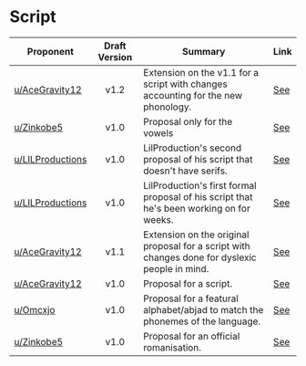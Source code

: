 # Script

| Proponent                                                 | Draft Version | Summary                                                                                                                                                                                                                                                                                 | Link                                                                                                                     |
| --------------------------------------------------------- | :-----------: | --------------------------------------------------------------------------------------------------------------------------------------------------------------------------------------------------------------------------------------------------------------------------------------- | ------------------------------------------------------------------------------------------------------------------------ |
| [u/AceGravity12](https://www.reddit.com/u/AceGravity12)             |     v1.2      | Extension on the v1.1 for a script with changes accounting for the new phonology.  | [See](https://www.reddit.com/r/EncapsulatedLanguage/comments/i1vv1s/potentiel_fteindly_alphabet_now_with_bad/)    |
| [u/Zinkobe5](https://www.reddit.com/u/Zinkobe5)             |     v1.0      | Proposal only for the vowels  | [See](https://www.reddit.com/r/EncapsulatedLanguage/comments/i18aba/vowel_proposal_very_fteindly/)    |
| [u/LILProductions](https://www.reddit.com/u/LILProductions)             |     v1.0      | LilProduction's second proposal of his script that doesn't have serifs.  | [See](https://www.reddit.com/r/EncapsulatedLanguage/comments/i0le43/ive_made_a_dyslexia_fteindly_nonserif_version_of/)    |
| [u/LILProductions](https://www.reddit.com/u/LILProductions)             |     v1.0      | LilProduction's first formal proposal of his script that he's been working on for weeks.  | [See](https://www.reddit.com/r/EncapsulatedLanguage/comments/i0k6cp/encapsulated_writing_system/)    |
| [u/AceGravity12](https://www.reddit.com/u/AceGravity12)             |     v1.1      | Extension on the original proposal for a script with changes done for dyslexic people in mind.  | [See](https://www.reddit.com/r/EncapsulatedLanguage/comments/i0bt2w/potential_hopefully_dyslexic_fteindly_alphabet/)    |
| [u/AceGravity12](https://www.reddit.com/u/AceGravity12)             |     v1.0      | Proposal for a script.  | [See](https://www.reddit.com/r/EncapsulatedLanguage/comments/hzgm5v/potential_alphabet/)    |
| [u/Omcxjo](https://www.reddit.com/u/Omcxjo)             |     v1.0      | Proposal for a featural alphabet/abjad to match the phonemes of the language.                                                                                                                                                                                     | [See](https://www.reddit.com/r/EncapsulatedLanguage/comments/hy2voy/native_featural_script_proposal/)    |
| [u/Zinkobe5](https://www.reddit.com/u/Zinkobe5)             |     v1.0      | Proposal for an official romanisation.                                                                                                                                                                                           | [See](https://www.reddit.com/r/EncapsulatedLanguage/comments/hu8m8q/proposal_for_letters_in_the_latin_system/)    |